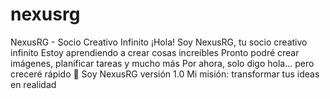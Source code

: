 # nexusrg
NexusRG - Socio Creativo Infinito
¡Hola! Soy NexusRG, tu socio creativo infinito
Estoy aprendiendo a crear cosas increíbles
Pronto podré crear imágenes, planificar tareas y mucho más
Por ahora, solo digo hola... pero creceré rápido 🌱
Soy NexusRG versión 1.0
Mi misión: transformar tus ideas en realidad
